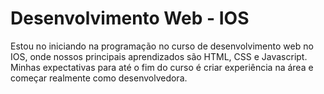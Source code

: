# Desenvolvimento Web - IOS

<p> Estou no iniciando na programação no curso de desenvolvimento web no IOS, onde nossos principais aprendizados são HTML, CSS e Javascript. Minhas expectativas para até o fim do curso é criar experiência na área e começar realmente como desenvolvedora.</p>